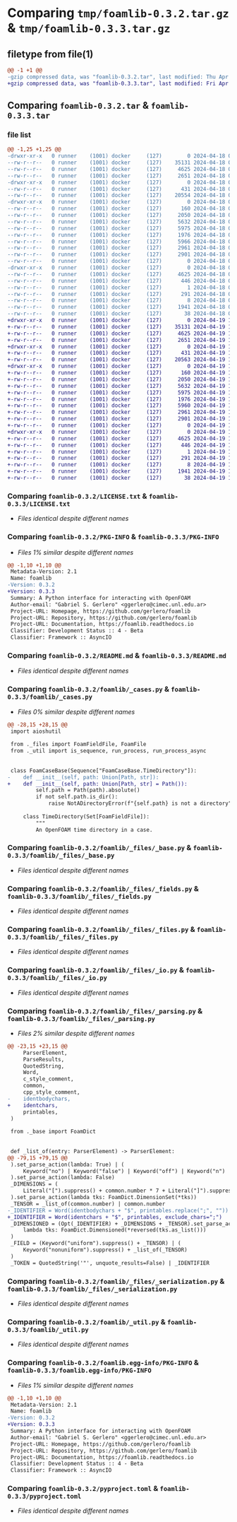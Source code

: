 # Comparing `tmp/foamlib-0.3.2.tar.gz` & `tmp/foamlib-0.3.3.tar.gz`

## filetype from file(1)

```diff
@@ -1 +1 @@
-gzip compressed data, was "foamlib-0.3.2.tar", last modified: Thu Apr 18 01:55:17 2024, max compression
+gzip compressed data, was "foamlib-0.3.3.tar", last modified: Fri Apr 19 14:34:29 2024, max compression
```

## Comparing `foamlib-0.3.2.tar` & `foamlib-0.3.3.tar`

### file list

```diff
@@ -1,25 +1,25 @@
-drwxr-xr-x   0 runner    (1001) docker     (127)        0 2024-04-18 01:55:17.307670 foamlib-0.3.2/
--rw-r--r--   0 runner    (1001) docker     (127)    35131 2024-04-18 01:55:08.000000 foamlib-0.3.2/LICENSE.txt
--rw-r--r--   0 runner    (1001) docker     (127)     4625 2024-04-18 01:55:17.307670 foamlib-0.3.2/PKG-INFO
--rw-r--r--   0 runner    (1001) docker     (127)     2651 2024-04-18 01:55:08.000000 foamlib-0.3.2/README.md
-drwxr-xr-x   0 runner    (1001) docker     (127)        0 2024-04-18 01:55:17.303670 foamlib-0.3.2/foamlib/
--rw-r--r--   0 runner    (1001) docker     (127)      431 2024-04-18 01:55:08.000000 foamlib-0.3.2/foamlib/__init__.py
--rw-r--r--   0 runner    (1001) docker     (127)    20554 2024-04-18 01:55:08.000000 foamlib-0.3.2/foamlib/_cases.py
-drwxr-xr-x   0 runner    (1001) docker     (127)        0 2024-04-18 01:55:17.303670 foamlib-0.3.2/foamlib/_files/
--rw-r--r--   0 runner    (1001) docker     (127)      160 2024-04-18 01:55:08.000000 foamlib-0.3.2/foamlib/_files/__init__.py
--rw-r--r--   0 runner    (1001) docker     (127)     2050 2024-04-18 01:55:08.000000 foamlib-0.3.2/foamlib/_files/_base.py
--rw-r--r--   0 runner    (1001) docker     (127)     5632 2024-04-18 01:55:08.000000 foamlib-0.3.2/foamlib/_files/_fields.py
--rw-r--r--   0 runner    (1001) docker     (127)     5975 2024-04-18 01:55:08.000000 foamlib-0.3.2/foamlib/_files/_files.py
--rw-r--r--   0 runner    (1001) docker     (127)     1976 2024-04-18 01:55:08.000000 foamlib-0.3.2/foamlib/_files/_io.py
--rw-r--r--   0 runner    (1001) docker     (127)     5966 2024-04-18 01:55:08.000000 foamlib-0.3.2/foamlib/_files/_parsing.py
--rw-r--r--   0 runner    (1001) docker     (127)     2961 2024-04-18 01:55:08.000000 foamlib-0.3.2/foamlib/_files/_serialization.py
--rw-r--r--   0 runner    (1001) docker     (127)     2901 2024-04-18 01:55:08.000000 foamlib-0.3.2/foamlib/_util.py
--rw-r--r--   0 runner    (1001) docker     (127)        0 2024-04-18 01:55:08.000000 foamlib-0.3.2/foamlib/py.typed
-drwxr-xr-x   0 runner    (1001) docker     (127)        0 2024-04-18 01:55:17.303670 foamlib-0.3.2/foamlib.egg-info/
--rw-r--r--   0 runner    (1001) docker     (127)     4625 2024-04-18 01:55:17.000000 foamlib-0.3.2/foamlib.egg-info/PKG-INFO
--rw-r--r--   0 runner    (1001) docker     (127)      446 2024-04-18 01:55:17.000000 foamlib-0.3.2/foamlib.egg-info/SOURCES.txt
--rw-r--r--   0 runner    (1001) docker     (127)        1 2024-04-18 01:55:17.000000 foamlib-0.3.2/foamlib.egg-info/dependency_links.txt
--rw-r--r--   0 runner    (1001) docker     (127)      291 2024-04-18 01:55:17.000000 foamlib-0.3.2/foamlib.egg-info/requires.txt
--rw-r--r--   0 runner    (1001) docker     (127)        8 2024-04-18 01:55:17.000000 foamlib-0.3.2/foamlib.egg-info/top_level.txt
--rw-r--r--   0 runner    (1001) docker     (127)     1941 2024-04-18 01:55:08.000000 foamlib-0.3.2/pyproject.toml
--rw-r--r--   0 runner    (1001) docker     (127)       38 2024-04-18 01:55:17.307670 foamlib-0.3.2/setup.cfg
+drwxr-xr-x   0 runner    (1001) docker     (127)        0 2024-04-19 14:34:29.014319 foamlib-0.3.3/
+-rw-r--r--   0 runner    (1001) docker     (127)    35131 2024-04-19 14:34:24.000000 foamlib-0.3.3/LICENSE.txt
+-rw-r--r--   0 runner    (1001) docker     (127)     4625 2024-04-19 14:34:29.014319 foamlib-0.3.3/PKG-INFO
+-rw-r--r--   0 runner    (1001) docker     (127)     2651 2024-04-19 14:34:24.000000 foamlib-0.3.3/README.md
+drwxr-xr-x   0 runner    (1001) docker     (127)        0 2024-04-19 14:34:29.010319 foamlib-0.3.3/foamlib/
+-rw-r--r--   0 runner    (1001) docker     (127)      431 2024-04-19 14:34:24.000000 foamlib-0.3.3/foamlib/__init__.py
+-rw-r--r--   0 runner    (1001) docker     (127)    20563 2024-04-19 14:34:24.000000 foamlib-0.3.3/foamlib/_cases.py
+drwxr-xr-x   0 runner    (1001) docker     (127)        0 2024-04-19 14:34:29.014319 foamlib-0.3.3/foamlib/_files/
+-rw-r--r--   0 runner    (1001) docker     (127)      160 2024-04-19 14:34:24.000000 foamlib-0.3.3/foamlib/_files/__init__.py
+-rw-r--r--   0 runner    (1001) docker     (127)     2050 2024-04-19 14:34:24.000000 foamlib-0.3.3/foamlib/_files/_base.py
+-rw-r--r--   0 runner    (1001) docker     (127)     5632 2024-04-19 14:34:24.000000 foamlib-0.3.3/foamlib/_files/_fields.py
+-rw-r--r--   0 runner    (1001) docker     (127)     5975 2024-04-19 14:34:24.000000 foamlib-0.3.3/foamlib/_files/_files.py
+-rw-r--r--   0 runner    (1001) docker     (127)     1976 2024-04-19 14:34:24.000000 foamlib-0.3.3/foamlib/_files/_io.py
+-rw-r--r--   0 runner    (1001) docker     (127)     5960 2024-04-19 14:34:24.000000 foamlib-0.3.3/foamlib/_files/_parsing.py
+-rw-r--r--   0 runner    (1001) docker     (127)     2961 2024-04-19 14:34:24.000000 foamlib-0.3.3/foamlib/_files/_serialization.py
+-rw-r--r--   0 runner    (1001) docker     (127)     2901 2024-04-19 14:34:24.000000 foamlib-0.3.3/foamlib/_util.py
+-rw-r--r--   0 runner    (1001) docker     (127)        0 2024-04-19 14:34:24.000000 foamlib-0.3.3/foamlib/py.typed
+drwxr-xr-x   0 runner    (1001) docker     (127)        0 2024-04-19 14:34:29.014319 foamlib-0.3.3/foamlib.egg-info/
+-rw-r--r--   0 runner    (1001) docker     (127)     4625 2024-04-19 14:34:29.000000 foamlib-0.3.3/foamlib.egg-info/PKG-INFO
+-rw-r--r--   0 runner    (1001) docker     (127)      446 2024-04-19 14:34:29.000000 foamlib-0.3.3/foamlib.egg-info/SOURCES.txt
+-rw-r--r--   0 runner    (1001) docker     (127)        1 2024-04-19 14:34:29.000000 foamlib-0.3.3/foamlib.egg-info/dependency_links.txt
+-rw-r--r--   0 runner    (1001) docker     (127)      291 2024-04-19 14:34:29.000000 foamlib-0.3.3/foamlib.egg-info/requires.txt
+-rw-r--r--   0 runner    (1001) docker     (127)        8 2024-04-19 14:34:29.000000 foamlib-0.3.3/foamlib.egg-info/top_level.txt
+-rw-r--r--   0 runner    (1001) docker     (127)     1941 2024-04-19 14:34:24.000000 foamlib-0.3.3/pyproject.toml
+-rw-r--r--   0 runner    (1001) docker     (127)       38 2024-04-19 14:34:29.014319 foamlib-0.3.3/setup.cfg
```

### Comparing `foamlib-0.3.2/LICENSE.txt` & `foamlib-0.3.3/LICENSE.txt`

 * *Files identical despite different names*

### Comparing `foamlib-0.3.2/PKG-INFO` & `foamlib-0.3.3/PKG-INFO`

 * *Files 1% similar despite different names*

```diff
@@ -1,10 +1,10 @@
 Metadata-Version: 2.1
 Name: foamlib
-Version: 0.3.2
+Version: 0.3.3
 Summary: A Python interface for interacting with OpenFOAM
 Author-email: "Gabriel S. Gerlero" <ggerlero@cimec.unl.edu.ar>
 Project-URL: Homepage, https://github.com/gerlero/foamlib
 Project-URL: Repository, https://github.com/gerlero/foamlib
 Project-URL: Documentation, https://foamlib.readthedocs.io
 Classifier: Development Status :: 4 - Beta
 Classifier: Framework :: AsyncIO
```

### Comparing `foamlib-0.3.2/README.md` & `foamlib-0.3.3/README.md`

 * *Files identical despite different names*

### Comparing `foamlib-0.3.2/foamlib/_cases.py` & `foamlib-0.3.3/foamlib/_cases.py`

 * *Files 0% similar despite different names*

```diff
@@ -28,15 +28,15 @@
 import aioshutil
 
 from ._files import FoamFieldFile, FoamFile
 from ._util import is_sequence, run_process, run_process_async
 
 
 class FoamCaseBase(Sequence["FoamCaseBase.TimeDirectory"]):
-    def __init__(self, path: Union[Path, str]):
+    def __init__(self, path: Union[Path, str] = Path()):
         self.path = Path(path).absolute()
         if not self.path.is_dir():
             raise NotADirectoryError(f"{self.path} is not a directory")
 
     class TimeDirectory(Set[FoamFieldFile]):
         """
         An OpenFOAM time directory in a case.
```

### Comparing `foamlib-0.3.2/foamlib/_files/_base.py` & `foamlib-0.3.3/foamlib/_files/_base.py`

 * *Files identical despite different names*

### Comparing `foamlib-0.3.2/foamlib/_files/_fields.py` & `foamlib-0.3.3/foamlib/_files/_fields.py`

 * *Files identical despite different names*

### Comparing `foamlib-0.3.2/foamlib/_files/_files.py` & `foamlib-0.3.3/foamlib/_files/_files.py`

 * *Files identical despite different names*

### Comparing `foamlib-0.3.2/foamlib/_files/_io.py` & `foamlib-0.3.3/foamlib/_files/_io.py`

 * *Files identical despite different names*

### Comparing `foamlib-0.3.2/foamlib/_files/_parsing.py` & `foamlib-0.3.3/foamlib/_files/_parsing.py`

 * *Files 2% similar despite different names*

```diff
@@ -23,15 +23,15 @@
     ParserElement,
     ParseResults,
     QuotedString,
     Word,
     c_style_comment,
     common,
     cpp_style_comment,
-    identbodychars,
+    identchars,
     printables,
 )
 
 from ._base import FoamDict
 
 
 def _list_of(entry: ParserElement) -> ParserElement:
@@ -79,15 +79,15 @@
 ).set_parse_action(lambda: True) | (
     Keyword("no") | Keyword("false") | Keyword("off") | Keyword("n") | Keyword("f")
 ).set_parse_action(lambda: False)
 _DIMENSIONS = (
     Literal("[").suppress() + common.number * 7 + Literal("]").suppress()
 ).set_parse_action(lambda tks: FoamDict.DimensionSet(*tks))
 _TENSOR = _list_of(common.number) | common.number
-_IDENTIFIER = Word(identbodychars + "$", printables.replace(";", ""))
+_IDENTIFIER = Word(identchars + "$", printables, exclude_chars=";")
 _DIMENSIONED = (Opt(_IDENTIFIER) + _DIMENSIONS + _TENSOR).set_parse_action(
     lambda tks: FoamDict.Dimensioned(*reversed(tks.as_list()))
 )
 _FIELD = (Keyword("uniform").suppress() + _TENSOR) | (
     Keyword("nonuniform").suppress() + _list_of(_TENSOR)
 )
 _TOKEN = QuotedString('"', unquote_results=False) | _IDENTIFIER
```

### Comparing `foamlib-0.3.2/foamlib/_files/_serialization.py` & `foamlib-0.3.3/foamlib/_files/_serialization.py`

 * *Files identical despite different names*

### Comparing `foamlib-0.3.2/foamlib/_util.py` & `foamlib-0.3.3/foamlib/_util.py`

 * *Files identical despite different names*

### Comparing `foamlib-0.3.2/foamlib.egg-info/PKG-INFO` & `foamlib-0.3.3/foamlib.egg-info/PKG-INFO`

 * *Files 1% similar despite different names*

```diff
@@ -1,10 +1,10 @@
 Metadata-Version: 2.1
 Name: foamlib
-Version: 0.3.2
+Version: 0.3.3
 Summary: A Python interface for interacting with OpenFOAM
 Author-email: "Gabriel S. Gerlero" <ggerlero@cimec.unl.edu.ar>
 Project-URL: Homepage, https://github.com/gerlero/foamlib
 Project-URL: Repository, https://github.com/gerlero/foamlib
 Project-URL: Documentation, https://foamlib.readthedocs.io
 Classifier: Development Status :: 4 - Beta
 Classifier: Framework :: AsyncIO
```

### Comparing `foamlib-0.3.2/pyproject.toml` & `foamlib-0.3.3/pyproject.toml`

 * *Files identical despite different names*

